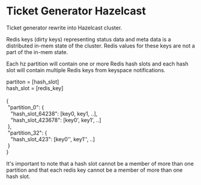 <h1>Ticket Generator Hazelcast</h1>

<p>Ticket generator rewrite into Hazelcast cluster.</p> 
<p>Redis keys (dirty keys) representing status data and meta data is a distributed in-mem state of the cluster. 
Redis values for these keys are not a part of the in-mem state.</p>

<p>
Each hz partition will contain one or more Redis hash slots and each hash slot will contain
multiple Redis keys from keyspace notifications.
</p>
<p>
partiton = [hash_slot] <br>
hash_slot = [redis_key] <br> <br>
{ <br>
  &nbsp"partition_0": { <br>
  &nbsp&nbsp  "hash_slot_64238": [key0, key1, ..], <br>
  &nbsp&nbsp  "hash_slot_423678": [key0', key1', ..] <br>
  &nbsp}, <br>
  &nbsp"partition_32": { <br>
  &nbsp&nbsp  "hash_slot_423": [key0'', key1'', ..] <br>
  &nbsp} <br>
} <br>
</p>
<p>
It's important to note that a hash slot cannot be a member of more than one partition and that
each redis key cannot be a member of more than one hash slot.
</p>
